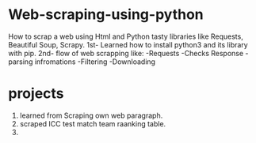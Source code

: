 # Web-scraping-using-python
How to scrap a web using Html and Python tasty libraries like Requests, Beautiful Soup, Scrapy.
1st- Learned how to install python3 and its library with pip. 
2nd- flow of web scrapping like:
-Requests
-Checks Response
-parsing infromations
-Filtering 
-Downloading

# projects
1. learned from Scraping own web paragraph.
2. scraped ICC test match team raanking table.
3.
